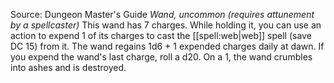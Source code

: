 Source: Dungeon Master's Guide
*Wand, uncommon (requires attunement by a spellcaster)*
This wand has 7 charges. While holding it, you can use an action to expend 1 of its charges to cast the [[spell:web|web]] spell (save DC 15) from it.
The wand regains 1d6 + 1 expended charges daily at dawn. If you expend the wand's last charge, roll a d20. On a 1, the wand crumbles into ashes and is destroyed.